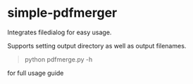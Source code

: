# simple-pdfmerger

Integrates filedialog for easy usage.  

Supports setting output directory as well as output filenames.  


> python pdfmerge.py -h  

for full usage guide
